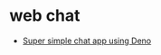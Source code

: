 # web chat

* [Super simple chat app using Deno](https://medium.com/@tusharghosh09006/super-simple-chat-app-using-deno-e81184786b40)



